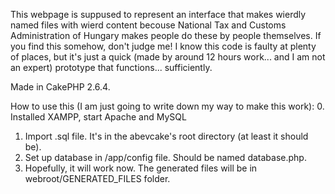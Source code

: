 This webpage is suppused to represent an interface that makes wierdly named files with wierd content becouse National Tax and Customs Administration of Hungary makes people do these by people themselves.
If you find this somehow, don't judge me! I know this code is faulty at plenty of places, but it's just a quick (made by around 12 hours work... and I am not an expert) prototype that functions... sufficiently.

Made in CakePHP 2.6.4.

How to use this (I am just going to write down my way to make this work):
  0. Installed XAMPP, start Apache and MySQL
  1. Import .sql file. It's in the abevcake's root directory (at least it should be).
  2. Set up database in /app/config file. Should be named database.php.
  3. Hopefully, it will work now. The generated files will be in webroot/GENERATED_FILES folder.
